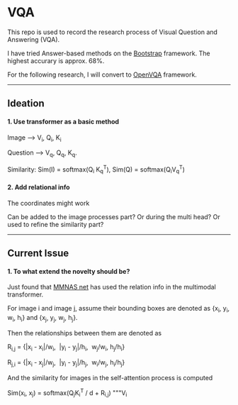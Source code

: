 # VQA

This repo is used to record the research process of Visual Question and Answering (VQA). 

I have tried Answer-based methods on the [Bootstrap](https://github.com/Cadene/bootstrap.pytorch) framework. The highest accurary is approx. 68%.

For the following research, I will convert to [OpenVQA](https://github.com/MILVLG/openvqa) framework.

---

## Ideation

#### 1. Use transformer as a basic method
  
Image --> V<sub>i</sub>, Q<sub>i</sub>, K<sub>i</sub>

Question --> V<sub>q</sub>, Q<sub>q</sub>, K<sub>q</sub>. 
    
Similarity: Sim(I) = softmax(Q<sub>i</sub> K<sub>q</sub><sup>T</sup>), Sim(Q) = softmax(Q<sub>i</sub>V<sub>q</sub><sup>T</sup>)

#### 2. Add relational info

The coordinates might work

Can be added to the image processes part? Or during the multi head? Or used to refine the similarity part?

---

## Current Issue

#### 1. To what extend the novelty should be?

Just found that [MMNAS net](https://arxiv.org/pdf/2004.12070.pdf) has used the relation info in the multimodal transformer.
    
For image i and image j, assume their bounding boxes are denoted as {x<sub>i</sub>, y<sub>i</sub>, w<sub>i</sub>, h<sub>i</sub>} and {x<sub>j</sub>, y<sub>j</sub>, w<sub>j</sub>, h<sub>j</sub>}.

Then the relationships between them are denoted as

R<sub>i,j</sub> = {|x<sub>i</sub> - x<sub>i</sub>|/w<sub>i</sub>,&nbsp;  |y<sub>i</sub> - y<sub>j</sub>|/h<sub>i</sub>,&nbsp;  w<sub>j</sub>/w<sub>i</sub>,  h<sub>j</sub>/h<sub>i</sub>}

R<sub>j,i</sub> = {|x<sub>i</sub> - x<sub>j</sub>|/w<sub>j</sub>,&nbsp;  |y<sub>i</sub> - y<sub>j</sub>|/h<sub>j</sub>,&nbsp;  w<sub>i</sub>/w<sub>j</sub>,  h<sub>i</sub>/h<sub>j</sub>}

And the similarity for images in the self-attention process is computed

Sim(x<sub>i</sub>, x<sub>j</sub>) = softmax(Q<sub>j</sub>K<sub>i</sub><sup>T</sup> / <sqrt>d</sqrt> + R<sub>i,j</sub>) """V<sub>i</sub>
